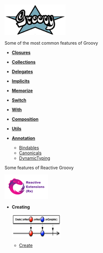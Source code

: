   ![My image](src/resources/img/grovy.png)


Some of the most common features of Groovy

* **[Closures](src/main/impl/groovy/Closures.groovy)**

* **[Collections](src/main/impl/groovy/Collections.groovy)**

* **[Delegates](src/main/impl/groovy/Delegates.groovy)**
    
* **[Implicits](src/main/impl/groovy/Implicits.groovy)**

* **[Memorize](src/main/impl/groovy/Memorize.groovy)**

* **[Switch](src/main/impl/groovy/Switch.groovy)**

* **[With](src/main/impl/groovy/With.groovy)**

* **[Composition](src/main/impl/groovy/Composition.groovy)**

* **[Utils](src/main/impl/groovy/Utils.groovy)**

* **[Annotation](src/main/impl/groovy/Implicits.groovy)**
    * [Bindables](src/main/impl/groovy/annotation/Bindables.groovy)
    * [Canonicals](src/main/impl/groovy/annotation/Canonicals.groovy)
    * [DynamicTyping](src/main/impl/groovy/annotation/DynamicTyping.groovy)

Some features of Reactive Groovy

 ![My image](src/resources/img/rsz_reactive-extensions.png)

* **Creating**

    ![My image](src/resources/img/rsz_1createc.png)
    * [Create](src/main/impl/rx/Creation/Creational.groovy)


